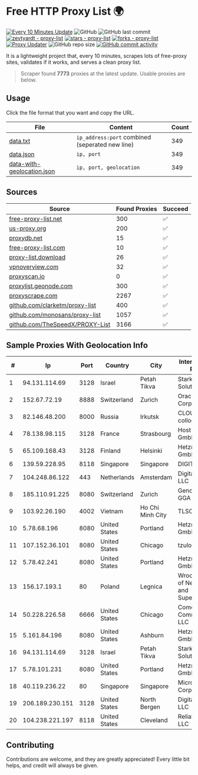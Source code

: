 
# Free HTTP Proxy List 🌍

[![Every 10 Minutes Update](https://github.com/mertguvencli/http-proxy-list/actions/workflows/main.yml/badge.svg?branch=main)](https://github.com/mertguvencli/http-proxy-list/actions/workflows/main.yml)
![GitHub](https://img.shields.io/github/license/mertguvencli/http-proxy-list)
![GitHub last commit](https://img.shields.io/github/last-commit/mertguvencli/http-proxy-list)
[![zevtyardt - proxy-list](https://img.shields.io/static/v1?label=zevtyardt&message=proxy-list&color=blue&logo=github)](https://github.com/zevtyardt/proxy-list "Go to GitHub repo")
[![stars - proxy-list](https://img.shields.io/github/stars/zevtyardt/proxy-list?style=social)](https://github.com/zevtyardt/proxy-list)
[![forks - proxy-list](https://img.shields.io/github/forks/zevtyardt/proxy-list?style=social)](https://github.com/zevtyardt/proxy-list)
[![Proxy Updater](https://github.com/zevtyardt/proxy-list/workflows/Proxy%20Updater/badge.svg)](https://github.com/zevtyardt/proxy-list/actions?query=workflow:"Proxy+Updater")
![GitHub repo size](https://img.shields.io/github/repo-size/zevtyardt/proxy-list)
[![GitHub commit activity](https://img.shields.io/github/commit-activity/m/zevtyardt/proxy-list?logo=commits)](https://github.com/zevtyardt/proxy-list/commits/main)

It is a lightweight project that, every 10 minutes, scrapes lots of free-proxy sites, validates if it works, and serves a clean proxy list.

> Scraper found **7773** proxies at the latest update. Usable proxies are below.

## Usage

Click the file format that you want and copy the URL.

|File|Content|Count|
|----|-------|-----|
|[data.txt](https://raw.githubusercontent.com/mertguvencli/http-proxy-list/main/proxy-list/data.txt)|`ip_address:port` combined (seperated new line)|349|
|[data.json](https://raw.githubusercontent.com/mertguvencli/http-proxy-list/main/proxy-list/data.json)|`ip, port`|349|
|[data-with-geolocation.json](https://raw.githubusercontent.com/mertguvencli/http-proxy-list/main/proxy-list/data-with-geolocation.json)|`ip, port, geolocation`|349|

## Sources

|Source|Found Proxies|Succeed|
|------|-------------|-------|
|[free-proxy-list.net](https://free-proxy-list.net)|300|✅|
|[us-proxy.org](https://www.us-proxy.org)|200|✅|
|[proxydb.net](http://proxydb.net)|15|✅|
|[free-proxy-list.com](https://free-proxy-list.com/?page=&port=&type%5B%5D=http&type%5B%5D=https&up_time=0&search=Search)|10|✅|
|[proxy-list.download](https://www.proxy-list.download/HTTP)|26|✅|
|[vpnoverview.com](https://vpnoverview.com/privacy/anonymous-browsing/free-proxy-servers)|32|✅|
|[proxyscan.io](https://www.proxyscan.io)|0|✅|
|[proxylist.geonode.com](https://proxylist.geonode.com/api/proxy-list?limit=300&page=1&sort_by=lastChecked&sort_type=desc&protocols=http,https)|300|✅|
|[proxyscrape.com](https://api.proxyscrape.com/v2/?request=displayproxies&protocol=http&timeout=10000&country=all&ssl=all&anonymity=all)|2267|✅|
|[github.com/clarketm/proxy-list](https://raw.githubusercontent.com/clarketm/proxy-list/master/proxy-list-raw.txt)|400|✅|
|[github.com/monosans/proxy-list](https://raw.githubusercontent.com/monosans/proxy-list/main/proxies/http.txt)|1057|✅|
|[github.com/TheSpeedX/PROXY-List](https://raw.githubusercontent.com/TheSpeedX/PROXY-List/master/http.txt)|3166|✅|


## Sample Proxies With Geolocation Info

|#|Ip|Port|Country|City|Internet Service Provider|
|-|--|----|-------|----|-------------------------|
|1|94.131.114.69|3128|Israel|Petah Tikva|Stark Industries Solutions LTD|
|2|152.67.72.19|8888|Switzerland|Zurich|Oracle Corporation|
|3|82.146.48.200|8000|Russia|Irkutsk|CLOUD WebDC collocation|
|4|78.138.98.115|3128|France|Strasbourg|Host Europe GmbH|
|5|65.109.168.43|3128|Finland|Helsinki|Hetzner Online GmbH|
|6|139.59.228.95|8118|Singapore|Singapore|DIGITALOCEAN|
|7|104.248.86.122|443|Netherlands|Amsterdam|DigitalOcean, LLC|
|8|185.110.91.225|8080|Switzerland|Zurich|Genossenschaft GGA Maur|
|9|103.92.26.190|4002|Vietnam|Ho Chi Minh City|TLSOFT|
|10|5.78.68.196|8080|United States|Portland|Hetzner Online GmbH|
|11|107.152.36.101|8080|United States|Chicago|tzulo, inc.|
|12|5.78.42.241|8080|United States|Portland|Hetzner Online GmbH|
|13|156.17.193.1|80|Poland|Legnica|Wroclaw Centre of Networking and Supercomputing|
|14|50.228.226.58|6666|United States|Chicago|Comcast Cable Communications, LLC|
|15|5.161.84.196|8080|United States|Ashburn|Hetzner Online GmbH|
|16|94.131.114.69|3128|Israel|Petah Tikva|Stark Industries Solutions LTD|
|17|5.78.101.231|8080|United States|Portland|Hetzner Online GmbH|
|18|40.119.236.22|80|Singapore|Singapore|Microsoft Corporation|
|19|206.189.230.151|3128|United States|North Bergen|DigitalOcean, LLC|
|20|104.238.221.197|8118|United States|Cleveland|ReliableSite.Net LLC|



## Contributing

Contributions are welcome, and they are greatly appreciated! Every
little bit helps, and credit will always be given.

